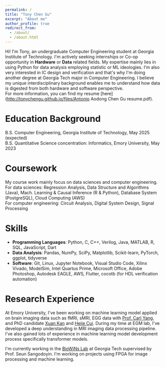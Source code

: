 ```yaml
---
permalink: /
title: "Tony Chen Gu"
excerpt: "About me"
author_profile: true
redirect_from: 
  - /about/
  - /about.html
---
```


Hi! I'm Tony, an undergraduate Computer Engineering student at Georgia Institute of Technology. I'm actively seeking internships or Co-op opportunity in **Hardware** or **Data** related fields. My expertise mainly lies in using Python for data analysis employing statistic or ML ideologies. I'm also very interested in IC design and verification and that's why I'm doing another degree at Georgia Tech major in Computer Engineering. I believe my unique interdisciplinary background enables me to understand how data is digested from both hardware and software perspective.  
For more information, you can find my resume [here](http://tonychengu.github.io/files/Antonio Aodong Chen Gu resume.pdf).

Education Background
======
B.S. Computer Engineering, Georgia Institute of Technology, May 2025 (expected)  
B.S. Quantitative Science concentration: Informatics, Emory University, May 2023

Coursework
======
My course work mainly focus on data sciences and computer engineering.  
For data sciences: Regression Analysis, Data Structure and Algorithms (Java), Mach. Learning & Causal Inference (R & Python), Database System (PostgreSQL), Cloud Computing (AWS)  
For computer engineering: Circuit Analysis, Digital System Design, Signal Processing

Skills
======
* **Programming Languages**: Python, C, C++, Verilog, Java, MATLAB, R, SQL, JavaScript, Dart
* **Data Analysis**: Pandas, NumPy, SciPy, Matplotlib, Scikit-learn, PyTorch, ggplot, tidyverse
* **Software**: Git, Linux, Jupyter Notebook, Visual Studio Code, Xilinx Vivado, ModelSim, Intel Quartus Prime, Microsoft Office, Adobe Photoshop, Autodesk EAGLE, AWS, Flutter, cocotb (for HDL verification automation)

Research Experience
======
At Emory University, I've been working on machine learning model applied on brain imaging data such as fMRI, sMRI, EGG data with [Prof. Carl Yang](https://www.cs.emory.edu/~jyang71/), and PhD candidate [Xuan Kan](https://kanxuan.live/) and [Hejie Cui](https://hejiecui.com/). During my time at EGM lab, I've developed a deep understanding in MRI imaging data processing pipeline. I've also gained lots of experience in machine learning model development process specifically transformer models.

I'm currently working in the [BioWiNs Lab](https://biowins.ece.gatech.edu/) at Georgia Tech supervised by Prof. Seun Sangodoyin. I'm working on projects using FPGA for image processing and machine learning.
